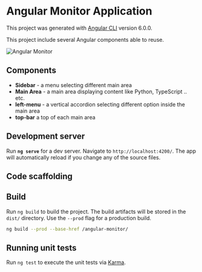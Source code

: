 # Angular Monitor Application

This project was generated with [Angular CLI](https://github.com/angular/angular-cli) version 6.0.0.

This project include several Angular components able to reuse.

![Angular Monitor](https://github.com/tsemach/angular-monitor/blob/master/Angular-monitor.png)

## Components
* **Sidebar** - a menu selecting different main area
* **Main Area** - a main area displaying content like Python, TypeScript .. etc.
* **left-menu** - a vertical accordion selecting different option inside the main area
* **top-bar** a top of each main area 

## Development server

Run **`ng serve`** for a dev server. Navigate to `http://localhost:4200/`. The app will automatically reload if you change any of the source files.

## Code scaffolding

## Build

Run `ng build` to build the project. The build artifacts will be stored in the `dist/` directory. Use the `--prod` flag for a production build.

```bash
ng build --prod --base-href /angular-monitor/
```

## Running unit tests

Run `ng test` to execute the unit tests via [Karma](https://karma-runner.github.io).

